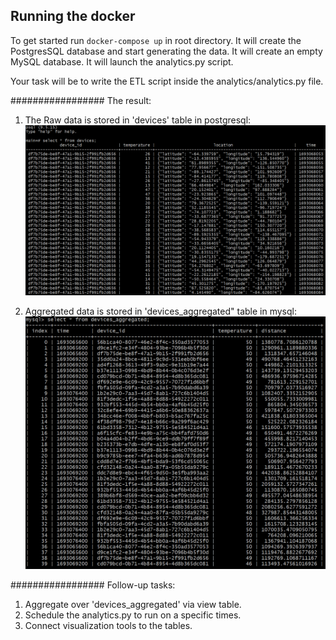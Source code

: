 ## Running the docker

To get started run ``` docker-compose up ``` in root directory.
It will create the PostgresSQL database and start generating the data.
It will create an empty MySQL database.
It will launch the analytics.py script. 

Your task will be to write the ETL script inside the analytics/analytics.py file.

#################
The result:
1. The Raw data is stored in 'devices' table in postgresql:
![devices table](screenshots/devices.PNG)

2. Aggregated data is stored in 'devices_aggregated" table in mysql:
![devices table](screenshots/aggregated.PNG)

#################
Follow-up tasks:
1. Aggregate over 'devices_aggregated' via view table.
2. Schedule the analytics.py to run on a specific times.
3. Connect visualization tools to the tables.